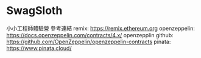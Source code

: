 # SwagSloth
小小工程師體驗營
參考連結
remix: https://remix.ethereum.org
openzeppelin: https://docs.openzeppelin.com/contracts/4.x/
openzepplin github: https://github.com/OpenZeppelin/openzeppelin-contracts
pinata: https://www.pinata.cloud/
